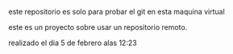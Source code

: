 este repositorio es solo para probar el git en esta maquina virtual

este es un proyecto sobre usar un repositorio remoto.

realizado el dia 5 de febrero alas 12:23

